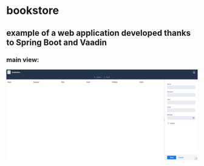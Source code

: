 # bookstore

## example of a web application developed thanks to Spring Boot and Vaadin

### main view:

![bookstore main view](https://github.com/paolomococci/enterprise-workshop/blob/main/screenshots/screenshot_bookstore_2021-08-01_12-13-53.png)
